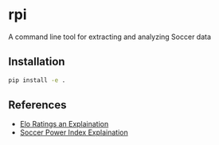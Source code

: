 # rpi

A command line tool for extracting and analyzing Soccer data

## Installation

```bash
pip install -e .
```


## References

- [Elo Ratings an Explaination](https://medium.com/@atilarrabal/elo-ratings-explaining-their-application-and-power-through-league-simulation-1bf640475d2)
- [Soccer Power Index Explaination](https://www.espn.com/soccer/story/_/id/37367780/soccer-power-index-explained)
